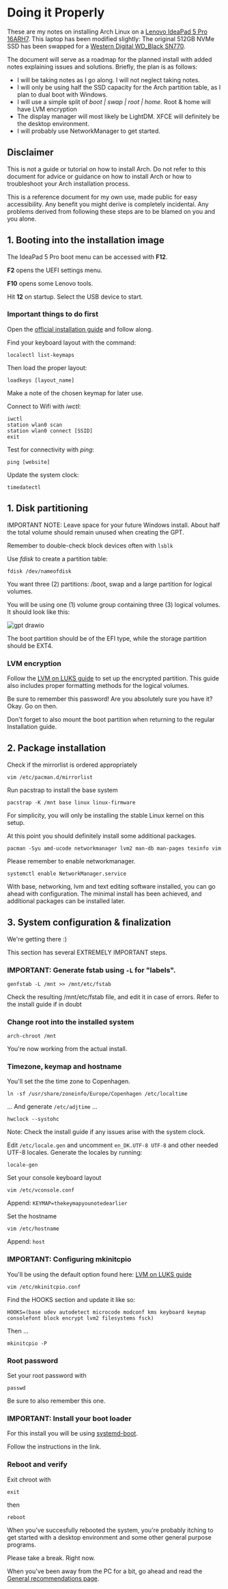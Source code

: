 # Doing it Properly
These are my notes on installing Arch Linux on a [Lenovo IdeaPad 5 Pro 16ARH7](https://psref.lenovo.com/WDProduct/IdeaPad/IdeaPad_5_Pro_16ARH7). This laptop has been modified slightly: The original 512GB NVMe SSD has been swapped for a [Western Digital WD_Black SN770](https://www.westerndigital.com/en-us/products/internal-drives/wd-black-sn770-nvme-ssd?sku=WDS100T3X0E).

The document will serve as a roadmap for the planned install with added notes explaining issues and solutions. Briefly, the plan is as follows:
- I will be taking notes as I go along. I will not neglect taking notes.
- I will only be using half the SSD capacity for the Arch partition table, as I plan to dual boot with Windows.
- I will use a simple split of *boot | swap | root | home*. Root & home will have LVM encryption
- The display manager will most likely be LightDM. XFCE will definitely be the desktop environment.
- I will probably use NetworkManager to get started.

## Disclaimer
This is not a guide or tutorial on how to install Arch. Do not refer to this document for advice or guidance on how to install Arch or how to troubleshoot your Arch installation process.

This is a reference document for my own use, made public for easy accessibility. Any benefit you might derive is completely incidental. Any problems derived from following these steps are to be blamed on you and you alone.

## 1. Booting into the installation image
The IdeaPad 5 Pro boot menu can be accessed with **F12**.

**F2** opens the UEFI settings menu.

**F10** opens some Lenovo tools.

Hit **12** on startup. Select the USB device to start.

### Important things to do first
Open the [official installation guide](https://wiki.archlinux.org/title/Installation_guide) and follow along.

Find your keyboard layout with the command: 

```
localectl list-keymaps 
```

Then load the proper layout: 

``` 
loadkeys [layout_name]
```

Make a note of the chosen keymap for later use.

Connect to Wifi with *iwctl*:
```
iwctl
station wlan0 scan
station wlan0 connect [SSID]
exit
```

Test for connectivity with *ping*:

``` 
ping [website]
```

Update the system clock:

```
timedatectl 
```

## 1. Disk partitioning
IMPORTANT NOTE: Leave space for your future Windows install. About half the total volume should remain unused when creating the GPT.

Remember to double-check block devices often with ``` lsblk ```

Use *fdisk* to create a partition table: 

```
fdisk /dev/nameofdisk 
```

You want three (2) partitions: /boot, swap and a large partition for logical volumes.

You will be using one (1) volume group containing three (3) logical volumes. It should look like this:

![gpt drawio](https://github.com/user-attachments/assets/0380ec96-1456-4037-86e8-b5e3afca5760)

The boot partition should be of the EFI type, while the storage partition should be EXT4.

### LVM encryption
Follow the [LVM on LUKS guide](https://wiki.archlinux.org/title/Dm-crypt/Encrypting_an_entire_system#LVM_on_LUKS) to set up the encrypted partition.
This guide also includes proper formatting methods for the logical volumes.

Be sure to remember this password! Are you absolutely sure you have it? Okay. Go on then.

Don't forget to also mount the boot partition when returning to the regular Installation guide.

## 2. Package installation
Check if the mirrorlist is ordered appropriately

```
vim /etc/pacman.d/mirrorlist 
```

Run pacstrap to install the base system

```
pacstrap -K /mnt base linux linux-firmware 
```

For simplicity, you will only be installing the stable Linux kernel on this setup.

At this point you should definitely install some additional packages.

```
pacman -Syu amd-ucode networkmanager lvm2 man-db man-pages texinfo vim 
```

Please remember to enable networkmanager.

```
systemctl enable NetworkManager.service 
```

With base, networking, lvm and text editing software installed, you can go ahead with configuration. The minimal install has been achieved, and additional packages can be installed later.

## 3. System configuration & finalization
We're getting there :)

This section has several EXTREMELY IMPORTANT steps. 

### IMPORTANT: Generate fstab using ``` -L ``` for "labels".
```
genfstab -L /mnt >> /mnt/etc/fstab 
```

Check the resulting /mnt/etc/fstab file, and edit it in case of errors. Refer to the install guide if in doubt

### Change root into the installed system

```
arch-chroot /mnt 
```

You're now working from the actual install.

### Timezone, keymap and hostname
You'll set the the time zone to Copenhagen.

```
ln -sf /usr/share/zoneinfo/Europe/Copenhagen /etc/localtime 
```

... And generate ``` /etc/adjtime ``` ...

```
hwclock --systohc 
```

Note: Check the install guide if any issues arise with the system clock.

Edit ``` /etc/locale.gen ``` and uncomment ``` en_DK.UTF-8 UTF-8 ``` and other needed UTF-8 locales. Generate the locales by running: 

```
locale-gen 
```

Set your console keyboard layout

``` 
vim /etc/vconsole.conf
```
Append: ```KEYMAP=thekeymapyounotedearlier ```

Set the hostname
```
vim /etc/hostname 
```
Append: ``` host ```

### IMPORTANT: Configuring mkinitcpio
You'll be using the default option found here: [LVM on LUKS guide](https://wiki.archlinux.org/title/Dm-crypt/Encrypting_an_entire_system#LVM_on_LUKS)

``` 
vim /etc/mkinitcpio.conf
``` 

Find the HOOKS section and update it like so:

``` HOOKS=(base udev autodetect microcode modconf kms keyboard keymap consolefont block encrypt lvm2 filesystems fsck) ```

Then ...
``` 
mkinitcpio -P
```

### Root password
Set your root password with 
``` 
passwd
```

Be sure to also remember this one.

### IMPORTANT: Install your boot loader
For this install you will be using [systemd-boot](https://wiki.archlinux.org/title/Systemd-boot).

Follow the instructions in the link.

### Reboot and verify
Exit chroot with 
```
exit 
```
then 
``` 
reboot
```

When you've succesfully rebooted the system, you're probably itching to get started with a desktop environment and some other general purpose programs.

Please take a break. Right now. 

When you've been away from the PC for a bit, go ahead and read the [General recommendations page](https://wiki.archlinux.org/title/General_recommendations).
